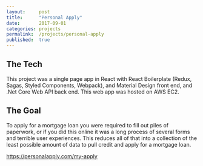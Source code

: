 ```yaml
---
layout:     post
title:      "Personal Apply"
date:       2017-09-01
categories: projects
permalink:  /projects/personal-apply
published:  true
---
```

## The Tech
This project was a single page app in React with React Boilerplate (Redux, Sagas, Styled Components, Webpack), and Material Design front end, and .Net Core Web API back end. This web app was hosted on AWS EC2.

## The Goal
To apply for a mortgage loan you were required to fill out piles of paperwork, or if you did this online it was a long process of several forms and terrible user experiences. This reduces all of that into a collection of the least possible amount of data to pull credit and apply for a mortgage loan.

https://personalapply.com/my-apply
